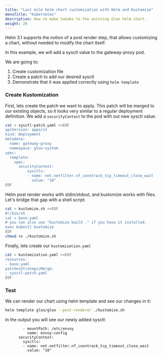 ```yaml
---
title: "Last mile helm chart customization with Helm and Kustomize"
menuTitle: "Kubernetes"
description: How to make tweaks to the existing Gloo helm chart.
weight: 20
---
```



Helm 3.1 supports the notion of a post render step, that allows customizing a chart,
without needed to modify the chart itself.

In this example, we will add a sysctl value to the gateway-proxy pod.

We are going to:
1. Create customization file
1. Create a patch to add our desired sysctl
1. Demonstrate that it was applied correctly using `helm template`


### Create Kustomization

First, lets create the patch we want to apply. This patch will be merged to our existing
objects, so it looks very similar to a regular deployment definition. We add a `securityContext` to
the pod with out new sysctl value:

```bash
cat > sysctl-patch.yaml <<EOF
apiVersion: apps/v1
kind: Deployment
metadata:
  name: gateway-proxy
  namespace: gloo-system
spec:
  template:
    spec:
      securityContext:
          sysctls:
          - name: net.netfilter.nf_conntrack_tcp_timeout_close_wait
            value: "10"
EOF
```

Helm post render works with stdin/stdout, and kustomize works with files. Let's bridge that gap
with a shell script:

```bash
cat > kustomize.sh <<EOF
#!/bin/sh
cat > base.yaml
# you can also use "kustomize build ." if you have it installed.
exec kubectl kustomize
EOF
chmod +x ./kustomize.sh
```

Finally, lets create our `kustomization.yaml`

```bash
cat > kustomization.yaml <<EOF
resources:
- base.yaml
patchesStrategicMerge:
- sysctl-patch.yaml
EOF
```


### Test

We can render our chart using helm template and see our changes in it:

```bash
helm template gloo/gloo --post-renderer ./kustomize.sh
```

In the output you will see our newly added sysctl:
```
        - mountPath: /etc/envoy
          name: envoy-config
      securityContext:
        sysctls:
        - name: net.netfilter.nf_conntrack_tcp_timeout_close_wait
          value: "10"

```